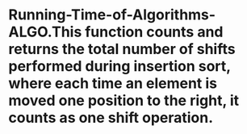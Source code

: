 # Running-Time-of-Algorithms-ALGO.This function counts and returns the total number of shifts performed during insertion sort, where each time an element is moved one position to the right, it counts as one shift operation.

